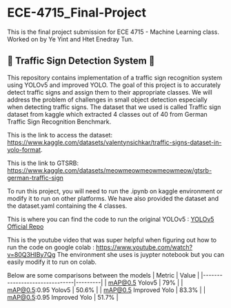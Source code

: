# ECE-4715_Final-Project
This is the final project submission for ECE 4715 - Machine Learning class. Worked on by Ye Yint and Htet Enedray Tun.
## 🚀 Traffic Sign Detection System 🎯

  This repository contains implementation of a traffic sign recognition system using YOLOv5 and improved YOLO. The goal of this project is to accurately detect traffic signs and assign them to their appropriate classes. We will address the problem of challenges in small object detection especially when detecting traffic signs. The dataset that we used is called Traffic sign dataset from kaggle which extracted 4 classes out of 40 from German Traffic Sign Recognition Benchmark. 

This is the link to access the dataset: https://www.kaggle.com/datasets/valentynsichkar/traffic-signs-dataset-in-yolo-format.

This is the link to GTSRB: https://www.kaggle.com/datasets/meowmeowmeowmeowmeow/gtsrb-german-traffic-sign

To run this project, you will need to run the .ipynb on kaggle environment or modify it to run on other platforms. 
We have also provided the dataset and the dataset.yaml containing the 4 classes. 

This is where you can find the code to run the original YOLOv5 : [YOLOv5 Official Repo](https://github.com/ultralytics/yolov5)

This is the youtube video that was super helpful when figuring out how to run the code on google colab : https://www.youtube.com/watch?v=80Q3HIBy7Qg
The environment she uses is juypter notebook but you can easily modify it to run on colab. 


Below are some comparisons between the models 
| Metric                        | Value   |
|-------------------------------|---------|
| mAP@0.5  Yolov5               | 79%     |
| mAP@0.5:0.95 Yolov5           | 50.6%   |
| mAP@0.5   Improved Yolo       | 83.3%   |
| mAP@0.5:0.95   Improved Yolo  | 51.7%   |

